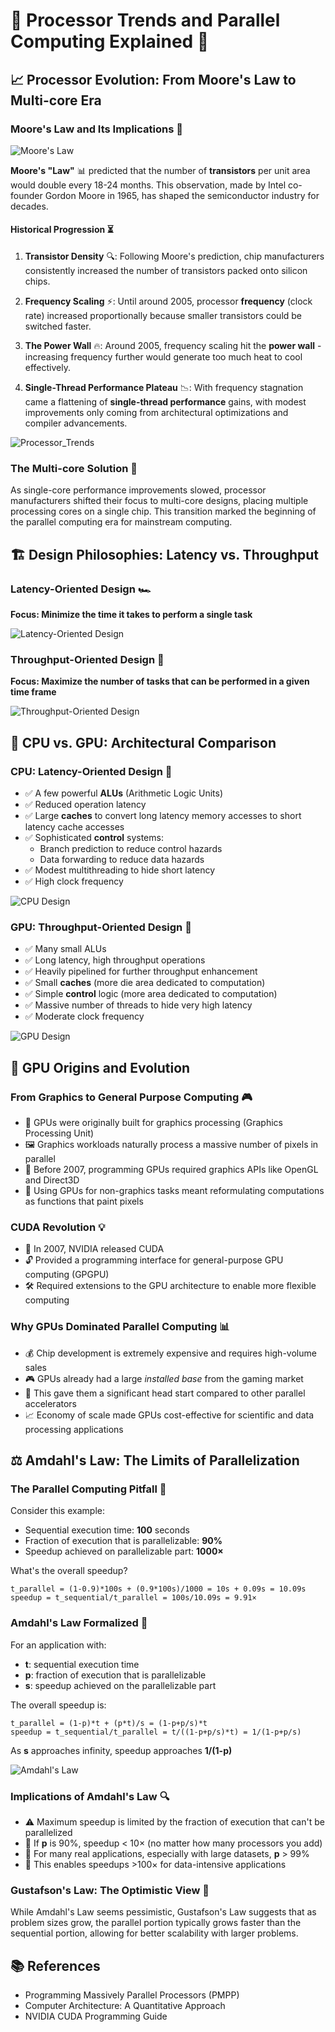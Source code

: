 # 🚀 Processor Trends and Parallel Computing Explained 🚀

## 📈 Processor Evolution: From Moore's Law to Multi-core Era

### Moore's Law and Its Implications 🧩

![Moore's Law](https://upload.wikimedia.org/wikipedia/commons/0/00/Moore%27s_Law_Transistor_Count_1970-2020.png)

**Moore's "Law"** 📊 predicted that the number of **transistors** per unit area would double every 18-24 months. This observation, made by Intel co-founder Gordon Moore in 1965, has shaped the semiconductor industry for decades.

#### Historical Progression ⏳

1. **Transistor Density** 🔍: Following Moore's prediction, chip manufacturers consistently increased the number of transistors packed onto silicon chips.

2. **Frequency Scaling** ⚡: Until around 2005, processor **frequency** (clock rate) increased proportionally because smaller transistors could be switched faster.

3. **The Power Wall** 🔥: Around 2005, frequency scaling hit the **power wall** - increasing frequency further would generate too much heat to cool effectively.

4. **Single-Thread Performance Plateau** 📉: With frequency stagnation came a flattening of **single-thread performance** gains, with modest improvements only coming from architectural optimizations and compiler advancements.

![Processor_Trends](materials/images/Processor_Trends.png)

### The Multi-core Solution 🧠

As single-core performance improvements slowed, processor manufacturers shifted their focus to multi-core designs, placing multiple processing cores on a single chip. This transition marked the beginning of the parallel computing era for mainstream computing.

## 🏗️ Design Philosophies: Latency vs. Throughput

### Latency-Oriented Design 🏎️

**Focus: Minimize the time it takes to perform a single task**

![Latency-Oriented Design](materials/images/Latency-Oriented%20Design.png)


### Throughput-Oriented Design 🚂

**Focus: Maximize the number of tasks that can be performed in a given time frame**

![Throughput-Oriented Design](materials/images/Throughput-Oriented%20Design.png)

## 🧩 CPU vs. GPU: Architectural Comparison

### CPU: Latency-Oriented Design 💨

- ✅ A few powerful **ALUs** (Arithmetic Logic Units)
- ✅ Reduced operation latency
- ✅ Large **caches** to convert long latency memory accesses to short latency cache accesses
- ✅ Sophisticated **control** systems:
  - Branch prediction to reduce control hazards
  - Data forwarding to reduce data hazards
- ✅ Modest multithreading to hide short latency
- ✅ High clock frequency

![CPU Design](materials/images/CPU_Latency-Oriented%20Design.png)

### GPU: Throughput-Oriented Design 🌊

- ✅ Many small ALUs
- ✅ Long latency, high throughput operations
- ✅ Heavily pipelined for further throughput enhancement
- ✅ Small **caches** (more die area dedicated to computation)
- ✅ Simple **control** logic (more area dedicated to computation)
- ✅ Massive number of threads to hide very high latency
- ✅ Moderate clock frequency

![GPU Design](materials/images/GPU_Throughput-Oriented%20Design.png)

## 📱 GPU Origins and Evolution

### From Graphics to General Purpose Computing 🎮

- 🎯 GPUs were originally built for graphics processing (Graphics Processing Unit)
- 🖼️ Graphics workloads naturally process a massive number of pixels in parallel
- 🧰 Before 2007, programming GPUs required graphics APIs like OpenGL and Direct3D
- 🔄 Using GPUs for non-graphics tasks meant reformulating computations as functions that paint pixels

### CUDA Revolution 💡

- 🚀 In 2007, NVIDIA released CUDA
- 🔓 Provided a programming interface for general-purpose GPU computing (GPGPU)
- 🛠️ Required extensions to the GPU architecture to enable more flexible computing

### Why GPUs Dominated Parallel Computing 📊

- 💰 Chip development is extremely expensive and requires high-volume sales
- 🎮 GPUs already had a large *installed base* from the gaming market
- 🏁 This gave them a significant head start compared to other parallel accelerators
- 📈 Economy of scale made GPUs cost-effective for scientific and data processing applications

## ⚖️ Amdahl's Law: The Limits of Parallelization

### The Parallel Computing Pitfall 🚧

Consider this example:
- Sequential execution time: **100** seconds
- Fraction of execution that is parallelizable: **90%**
- Speedup achieved on parallelizable part: **1000×**

What's the overall speedup?

```
t_parallel = (1-0.9)*100s + (0.9*100s)/1000 = 10s + 0.09s = 10.09s
speedup = t_sequential/t_parallel = 100s/10.09s = 9.91×
```

### Amdahl's Law Formalized 📝

For an application with:
- **t**: sequential execution time
- **p**: fraction of execution that is parallelizable
- **s**: speedup achieved on the parallelizable part

The overall speedup is:

```
t_parallel = (1-p)*t + (p*t)/s = (1-p+p/s)*t
speedup = t_sequential/t_parallel = t/((1-p+p/s)*t) = 1/(1-p+p/s)
```

As **s** approaches infinity, speedup approaches **1/(1-p)**

![Amdahl's Law](https://upload.wikimedia.org/wikipedia/commons/e/ea/AmdahlsLaw.svg)

### Implications of Amdahl's Law 🔍

- ⚠️ Maximum speedup is limited by the fraction of execution that can't be parallelized
- 🧮 If **p** is 90%, speedup < 10× (no matter how many processors you add)
- 🌟 For many real applications, especially with large datasets, **p** > 99%
- 🚀 This enables speedups >100× for data-intensive applications

### Gustafson's Law: The Optimistic View 🌈

While Amdahl's Law seems pessimistic, Gustafson's Law suggests that as problem sizes grow, the parallel portion typically grows faster than the sequential portion, allowing for better scalability with larger problems.

## 📚 References

- Programming Massively Parallel Processors (PMPP)
- Computer Architecture: A Quantitative Approach
- NVIDIA CUDA Programming Guide

